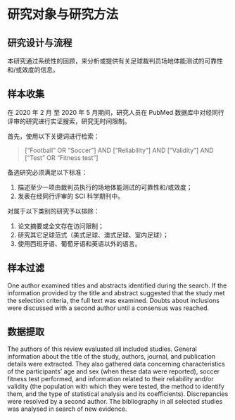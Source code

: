# 研究对象与研究方法

## 研究设计与流程

本研究通过系统性的回顾，来分析或提供有关足球裁判员场地体能测试的可靠性和/或效度的信息。

## 样本收集

在 2020 年 2 月 至 2020 年 5 月期间，研究人员在 PubMed 数据库中对经同行评审的研究进行实证搜索，研究无时间限制。

首先，使用以下关键词进行检索：

> [“Football” OR “Soccer”] AND [“Reliability”] AND [“Validity”] AND [“Test” OR “Fitness test”] 

备选研究必须满足以下标准：
1. 描述至少一项由裁判员执行的场地体能测试的可靠性和/或效度；
2. 发表在经同行评审的 SCI 科学期刊中。

对属于以下类别的研究予以排除：
1. 论文摘要或全文存在访问限制；
2. 研究其它足球范式（美式足球、澳式足球、室内足球）；
3. 使用西班牙语、葡萄牙语和英语以外的语言。


## 样本过滤

One author examined titles and abstracts identified during the search. If the information provided by the title and abstract suggested that the study met the selection criteria, the full text was examined. Doubts about inclusions were discussed with a second author until a consensus was reached.

## 数据提取

The authors of this review evaluated all included studies. General information about the title of the study, authors, journal, and publication details were extracted. They also gathered data concerning characteristics of the participants’ age and sex (when these data were reported), soccer fitness test performed, and information related to their reliability and/or validity (the population with which they were tested, the method to identify them, and the type of statistical analysis and its coefficients). Discrepancies were resolved by a second author. The bibliography in all selected studies was analysed in search of new evidence.
